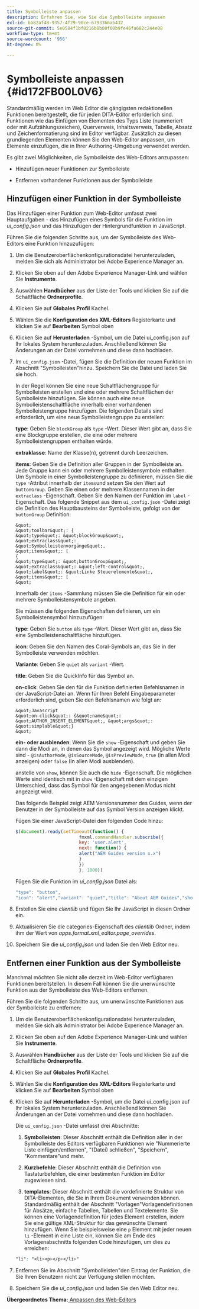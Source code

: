 ```yaml
---
title: Symbolleiste anpassen
description: Erfahren Sie, wie Sie die Symbolleiste anpassen
exl-id: ba82af48-9357-4f29-90ce-6793366ab432
source-git-commit: 5e0584f1bf0216b8b00f00b9fe46fa682c244e08
workflow-type: tm+mt
source-wordcount: '956'
ht-degree: 0%

---
```


# Symbolleiste anpassen {#id172FB00L0V6}

Standardmäßig werden im Web Editor die gängigsten redaktionellen Funktionen bereitgestellt, die für jeden DITA-Editor erforderlich sind. Funktionen wie das Einfügen von Elementen des Typs Liste \(nummeriert oder mit Aufzählungszeichen\), Querverweis, Inhaltsverweis, Tabelle, Absatz und Zeichenformatierung sind im Editor verfügbar. Zusätzlich zu diesen grundlegenden Elementen können Sie den Web-Editor anpassen, um Elemente einzufügen, die in Ihrer Authoring-Umgebung verwendet werden.

Es gibt zwei Möglichkeiten, die Symbolleiste des Web-Editors anzupassen:

- Hinzufügen neuer Funktionen zur Symbolleiste

- Entfernen vorhandener Funktionen aus der Symbolleiste


## Hinzufügen einer Funktion in der Symbolleiste

Das Hinzufügen einer Funktion zum Web-Editor umfasst zwei Hauptaufgaben - das Hinzufügen eines Symbols für die Funktion im *ui\_config.json* und das Hinzufügen der Hintergrundfunktion in JavaScript.

Führen Sie die folgenden Schritte aus, um der Symbolleiste des Web-Editors eine Funktion hinzuzufügen:

1. Um die Benutzeroberflächenkonfigurationsdatei herunterzuladen, melden Sie sich als Administrator bei Adobe Experience Manager an.

1. Klicken Sie oben auf den Adobe Experience Manager-Link und wählen Sie **Instrumente**.
1. Auswählen **Handbücher** aus der Liste der Tools und klicken Sie auf die Schaltfläche **Ordnerprofile**.
1. Klicken Sie auf **Globales Profil** Kachel.
1. Wählen Sie die **Konfiguration des XML-Editors** Registerkarte und klicken Sie auf **Bearbeiten** Symbol oben
1. Klicken Sie auf **Herunterladen** -Symbol, um die Datei ui\_config.json auf Ihr lokales System herunterzuladen. Anschließend können Sie Änderungen an der Datei vornehmen und diese dann hochladen.
1. Im `ui_config.json` -Datei, fügen Sie die Definition der neuen Funktion im Abschnitt &quot;Symbolleisten&quot;hinzu. Speichern Sie die Datei und laden Sie sie hoch.

   In der Regel können Sie eine neue Schaltflächengruppe für Symbolleisten erstellen und eine oder mehrere Schaltflächen der Symbolleiste hinzufügen. Sie können auch eine neue Symbolleistenschaltfläche innerhalb einer vorhandenen Symbolleistengruppe hinzufügen. Die folgenden Details sind erforderlich, um eine neue Symbolleistengruppe zu erstellen:

   **type**: Geben Sie `blockGroup` als `type` -Wert. Dieser Wert gibt an, dass Sie eine Blockgruppe erstellen, die eine oder mehrere Symbolleistengruppen enthalten würde.

   **extraklasse**: Name der Klasse(n), getrennt durch Leerzeichen.

   **items**: Geben Sie die Definition aller Gruppen in der Symbolleiste an. Jede Gruppe kann ein oder mehrere Symbolleistensymbole enthalten. Um Symbole in einer Symbolleistengruppe zu definieren, müssen Sie die `type` -Attribut innerhalb der `items`und setzen Sie den Wert auf `buttonGroup`. Geben Sie einen oder mehrere Klassennamen in der `extraclass` -Eigenschaft. Geben Sie den Namen der Funktion im `label` -Eigenschaft. Das folgende Snippet aus dem `ui_config.json` -Datei zeigt die Definition des Hauptbausteins der Symbolleiste, gefolgt von der `buttonGroup` Definition:

       &quot;
       &quot;toolbar&quot;: {
       &quot;type&quot;: &quot;blockGroup&quot;,
       &quot;extraclass&quot;:
       &quot;Symbolleistenvorgänge&quot;,
       &quot;items&quot;: [
       {
       &quot;type&quot;: &quot;buttonGroup&quot;,
       &quot;extraclass&quot;: &quot;left-control&quot;,
       &quot;label&quot;: &quot;Linke Steuerelemente&quot;,
       &quot;items&quot;: [
       &quot;
   
   Innerhalb der `items` -Sammlung müssen Sie die Definition für ein oder mehrere Symbolleistensymbole angeben.

   Sie müssen die folgenden Eigenschaften definieren, um ein Symbolleistensymbol hinzuzufügen:

   **type**: Geben Sie `button` als `type` -Wert. Dieser Wert gibt an, dass Sie eine Symbolleistenschaltfläche hinzufügen.

   **icon**: Geben Sie den Namen des Coral-Symbols an, das Sie in der Symbolleiste verwenden möchten.

   **Variante**: Geben Sie `quiet` als `variant` -Wert.

   **title**: Geben Sie die QuickInfo für das Symbol an.

   **on-click**: Geben Sie den für die Funktion definierten Befehlsnamen in der JavaScript-Datei an. Wenn für Ihren Befehl Eingabeparameter erforderlich sind, geben Sie den Befehlsnamen wie folgt an:

       &quot;Javascript
       &quot;on-click&quot;: {&quot;name&quot;: &quot;AUTHOR_INSERT_ELEMENT&quot;, &quot;args&quot;: &quot;simplable&quot;}
       &quot;
   
   **ein- oder ausblenden**: Wenn Sie die `show` -Eigenschaft und geben Sie dann die Modi an, in denen das Symbol angezeigt wird. Mögliche Werte sind - `@isAuthorMode`, `@isSourceMode`, `@isPreviewMode`, `true` \(in allen Modi anzeigen\) oder `false` \(In allen Modi ausblenden\).

   anstelle von `show`, können Sie auch die `hide` -Eigenschaft. Die möglichen Werte sind identisch mit in `show` -Eigenschaft mit dem einzigen Unterschied, dass das Symbol für den angegebenen Modus nicht angezeigt wird.

   Das folgende Beispiel zeigt AEM Versionsnummer des Guides, wenn der Benutzer in der Symbolleiste auf das Symbol Version anzeigen klickt.

   Fügen Sie einer JavaScript-Datei den folgenden Code hinzu:

   ```Javascript
   $(document).ready(setTimeout(function() {
                           fmxml.commandHandler.subscribe({
                           key: 'user.alert',
                           next: function() {
                           alert("AEM Guides version x.x")
                           }
                           })
                           }, 1000))
   ```

   Fügen Sie die Funktion im *ui\_config.json* Datei als:

   ```Javascript
   "type": "button",
   "icon": "alert","variant": "quiet","title": "About AEM Guides","show": "true","on-click": "user.alert"
   ```

1. Erstellen Sie eine *clientlib* und fügen Sie Ihr JavaScript in diesen Ordner ein.

1. Aktualisieren Sie die categories-Eigenschaft des *clientlib* Ordner, indem ihm der Wert von *apps.format.xml\_editor.page\_overrides*.

1. Speichern Sie die *ui\_config.json* und laden Sie den Web Editor neu.


## Entfernen einer Funktion aus der Symbolleiste

Manchmal möchten Sie nicht alle derzeit im Web-Editor verfügbaren Funktionen bereitstellen. In diesem Fall können Sie die unerwünschte Funktion aus der Symbolleiste des Web-Editors entfernen.

Führen Sie die folgenden Schritte aus, um unerwünschte Funktionen aus der Symbolleiste zu entfernen:

1. Um die Benutzeroberflächenkonfigurationsdatei herunterzuladen, melden Sie sich als Administrator bei Adobe Experience Manager an.

1. Klicken Sie oben auf den Adobe Experience Manager-Link und wählen Sie **Instrumente**.
1. Auswählen **Handbücher** aus der Liste der Tools und klicken Sie auf die Schaltfläche **Ordnerprofile**.
1. Klicken Sie auf **Globales Profil** Kachel.
1. Wählen Sie die **Konfiguration des XML-Editors** Registerkarte und klicken Sie auf **Bearbeiten** Symbol oben
1. Klicken Sie auf **Herunterladen** -Symbol, um die Datei ui\_config.json auf Ihr lokales System herunterzuladen. Anschließend können Sie Änderungen an der Datei vornehmen und diese dann hochladen.

   Die `ui_config.json` -Datei umfasst drei Abschnitte:

   1. **Symbolleisten**: Dieser Abschnitt enthält die Definition aller in der Symbolleiste des Editors verfügbaren Funktionen wie &quot;Nummerierte Liste einfügen/entfernen&quot;, &quot;\(Datei\) schließen&quot;, &quot;Speichern&quot;, &quot;Kommentare&quot;und mehr.

   1. **Kurzbefehle**: Dieser Abschnitt enthält die Definition von Tastaturbefehlen, die einer bestimmten Funktion im Editor zugewiesen sind.

   1. **templates**: Dieser Abschnitt enthält die vordefinierte Struktur von DITA-Elementen, die Sie in Ihrem Dokument verwenden können. Standardmäßig enthält der Abschnitt &quot;Vorlagen&quot;Vorlagendefinitionen für Absätze, einfache Tabellen, Tabellen und Textelemente. Sie können eine Vorlagendefinition für jedes Element erstellen, indem Sie eine gültige XML-Struktur für das gewünschte Element hinzufügen. Wenn Sie beispielsweise eine `p` Element mit jeder neuen `li` -Element in eine Liste ein, können Sie am Ende des Vorlagenabschnitts folgenden Code hinzufügen, um dies zu erreichen:

   ```css
   "li": "<li><p></p></li>"
   ```

1. Entfernen Sie im Abschnitt &quot;Symbolleisten&quot;den Eintrag der Funktion, die Sie Ihren Benutzern nicht zur Verfügung stellen möchten.

1. Speichern Sie die *ui\_config.json* und laden Sie den Web Editor neu.


**Übergeordnetes Thema:**[ Anpassen des Web-Editors](conf-web-editor.md)
